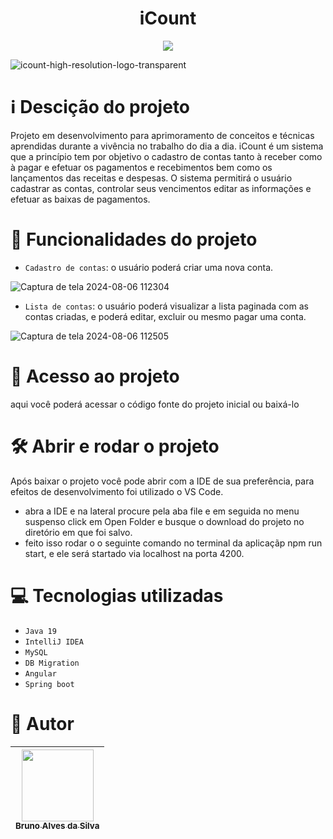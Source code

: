 <h1 align="center">  iCount </h1>
<p align="center">
 <img loading="lazy" src="http://img.shields.io/static/v1?label=STATUS&message=EM%20DESENVOLVIMENTO&color=GREEN&style=for-the-badge"/>
</p>

![icount-high-resolution-logo-transparent](https://github.com/user-attachments/assets/90f95cca-ce71-41f5-8162-696fb9188b10)

<h1> ℹ️ Descição do projeto </h1>
<p>
 Projeto em desenvolvimento para aprimoramento de conceitos e técnicas aprendidas durante a vivência no trabalho do dia a dia. iCount é um sistema que a princípio tem por objetivo 
 o cadastro de contas tanto à receber como à pagar e efetuar os pagamentos e recebimentos bem como os lançamentos das receitas e despesas.
 O sistema permitirá o usuário cadastrar as contas, controlar seus vencimentos editar as informações e efetuar as baixas de pagamentos.
</p>


<h1> 🔨 Funcionalidades do projeto </h1>

- `Cadastro de contas`:  o usuário poderá criar uma nova conta.

![Captura de tela 2024-08-06 112304](https://github.com/user-attachments/assets/6cdd076c-6219-4a5b-a4d7-6de8866575f6)


- `Lista de contas`:  o usuário poderá visualizar a lista paginada com as contas criadas, e poderá editar, excluir ou mesmo pagar uma conta.

![Captura de tela 2024-08-06 112505](https://github.com/user-attachments/assets/5541b6b1-f969-43a1-bb88-6f77d24c4cb0)



<h1> 📁 Acesso ao projeto </h1> 
<p>
 aqui você poderá acessar o código fonte do projeto inicial ou baixá-lo
</p>

<h1> 🛠️ Abrir e rodar o projeto </h1> 
<p>
 Após baixar o projeto você pode abrir com a IDE de sua preferência, para efeitos de desenvolvimento foi utilizado o VS Code.
</p>

 - abra a IDE e na lateral procure pela aba file e em seguida no menu suspenso click em Open Folder e busque o download do projeto no diretório em que foi salvo.
 - feito isso rodar o o seguinte comando no terminal da aplicaçãp npm run start, e ele será startado via localhost na porta 4200. 

<h1> 💻 Tecnologias utilizadas </h1>

 - `Java 19`
 - `IntelliJ IDEA`
 - `MySQL`
 - `DB Migration`
 - `Angular`
 - `Spring boot`

<h1> 🧔 Autor </h1>


| [<img loading="lazy" src="https://avatars.githubusercontent.com/u/107106425?v=4" width=115><br><sub>Bruno Alves da Silva</sub>](https://github.com/BrunoGoldenaxe) | 
| :---: | 


